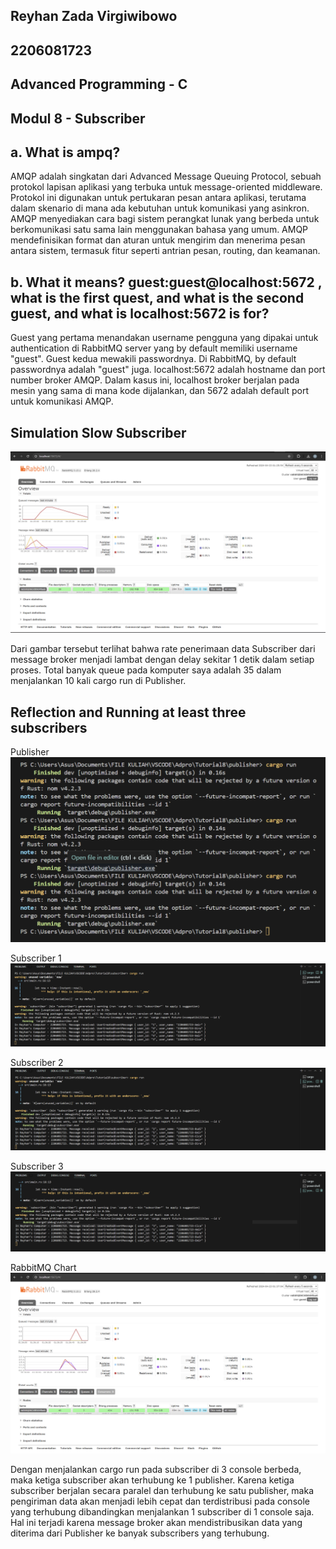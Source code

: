 ## Reyhan Zada Virgiwibowo
## 2206081723
## Advanced Programming - C
## Modul 8 - Subscriber

## a. What is ampq?

AMQP adalah singkatan dari Advanced Message Queuing Protocol, sebuah protokol lapisan aplikasi yang terbuka untuk message-oriented middleware. Protokol ini digunakan untuk pertukaran pesan antara aplikasi, terutama dalam skenario di mana ada kebutuhan untuk komunikasi yang asinkron. AMQP menyediakan cara bagi sistem perangkat lunak yang berbeda untuk berkomunikasi satu sama lain menggunakan bahasa yang umum. AMQP mendefinisikan format dan aturan untuk mengirim dan menerima pesan antara sistem, termasuk fitur seperti antrian pesan, routing, dan keamanan.

## b. What it means? guest:guest@localhost:5672 , what is the first quest, and what is the second guest, and what is localhost:5672 is for?

Guest yang pertama menandakan username pengguna yang dipakai untuk authentication di RabbitMQ server yang by default memiliki username "guest". Guest kedua mewakili passwordnya. Di RabbitMQ, by default passwordnya adalah "guest" juga. localhost:5672 adalah hostname dan port number broker AMQP. Dalam kasus ini, localhost broker berjalan pada mesin yang sama di mana kode dijalankan, dan 5672 adalah default port untuk komunikasi AMQP.

## Simulation Slow Subscriber
![Slow Subscriber Screenshot](assets/images/slow_subscriber.png)

Dari gambar tersebut terlihat bahwa rate penerimaan data Subscriber dari message broker menjadi lambat dengan delay sekitar 1 detik dalam setiap proses. Total banyak queue pada komputer saya adalah 35 dalam menjalankan 10 kali cargo run di Publisher.

## Reflection and Running at least three subscribers

Publisher
![Publisher](assets/images/publisher.png)

Subscriber 1
![Subscriber 1](assets/images/subscriber1.png)

Subscriber 2
![Subscriber 2](assets/images/subscriber2.png)

Subscriber 3
![Subscriber 3](assets/images/subscriber3.png)

RabbitMQ Chart
![RabbitMQ Monitoring](assets/images/rabbitmq.png)

Dengan menjalankan cargo run pada subscriber di 3 console berbeda, maka ketiga subscriber akan terhubung ke 1 publisher. Karena ketiga subscriber berjalan secara paralel dan terhubung ke satu publisher, maka pengiriman data akan menjadi lebih cepat dan terdistribusi pada console yang terhubung dibandingkan menjalankan 1 subscriber di 1 console saja. Hal ini terjadi karena message broker akan mendistribusikan data yang diterima dari Publisher ke banyak subscribers yang terhubung.
